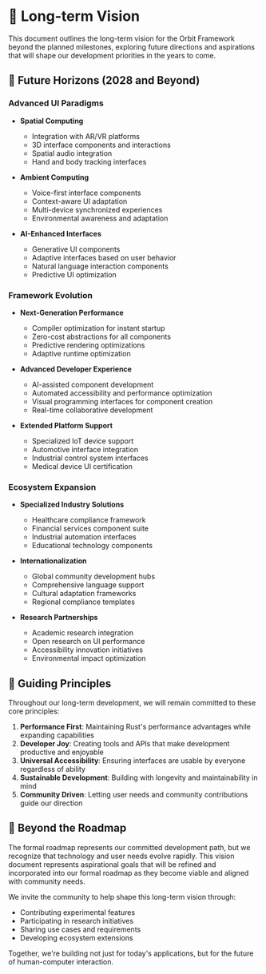 # 🔮 Long-term Vision

This document outlines the long-term vision for the Orbit Framework beyond the planned milestones, exploring future directions and aspirations that will shape our development priorities in the years to come.

## 🌠 Future Horizons (2028 and Beyond)

### Advanced UI Paradigms

- **Spatial Computing**
  - Integration with AR/VR platforms
  - 3D interface components and interactions
  - Spatial audio integration
  - Hand and body tracking interfaces

- **Ambient Computing**
  - Voice-first interface components
  - Context-aware UI adaptation
  - Multi-device synchronized experiences
  - Environmental awareness and adaptation

- **AI-Enhanced Interfaces**
  - Generative UI components
  - Adaptive interfaces based on user behavior
  - Natural language interaction components
  - Predictive UI optimization

### Framework Evolution

- **Next-Generation Performance**
  - Compiler optimization for instant startup
  - Zero-cost abstractions for all components
  - Predictive rendering optimizations
  - Adaptive runtime optimization

- **Advanced Developer Experience**
  - AI-assisted component development
  - Automated accessibility and performance optimization
  - Visual programming interfaces for component creation
  - Real-time collaborative development

- **Extended Platform Support**
  - Specialized IoT device support
  - Automotive interface integration
  - Industrial control system interfaces
  - Medical device UI certification

### Ecosystem Expansion

- **Specialized Industry Solutions**
  - Healthcare compliance framework
  - Financial services component suite
  - Industrial automation interfaces
  - Educational technology components

- **Internationalization**
  - Global community development hubs
  - Comprehensive language support
  - Cultural adaptation frameworks
  - Regional compliance templates

- **Research Partnerships**
  - Academic research integration
  - Open research on UI performance
  - Accessibility innovation initiatives
  - Environmental impact optimization

## 🧭 Guiding Principles

Throughout our long-term development, we will remain committed to these core principles:

1. **Performance First**: Maintaining Rust's performance advantages while expanding capabilities
2. **Developer Joy**: Creating tools and APIs that make development productive and enjoyable
3. **Universal Accessibility**: Ensuring interfaces are usable by everyone regardless of ability
4. **Sustainable Development**: Building with longevity and maintainability in mind
5. **Community Driven**: Letting user needs and community contributions guide our direction

## 🌈 Beyond the Roadmap

The formal roadmap represents our committed development path, but we recognize that technology and user needs evolve rapidly. This vision document represents aspirational goals that will be refined and incorporated into our formal roadmap as they become viable and aligned with community needs.

We invite the community to help shape this long-term vision through:

- Contributing experimental features
- Participating in research initiatives
- Sharing use cases and requirements
- Developing ecosystem extensions

Together, we're building not just for today's applications, but for the future of human-computer interaction.

